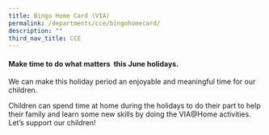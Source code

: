 ```yaml
---
title: Bingo Home Card (VIA)
permalink: /departments/cce/bingohomecard/
description: ""
third_nav_title: CCE
---
```

####  Make time to do what matters  this June holidays.
    
We can make this holiday period an enjoyable and meaningful time for our children.

Children can spend time at home during the holidays to do their part to help their family and learn some new skills by doing the VIA@Home activities. Let’s support our children!